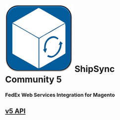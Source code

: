 ![shipsync-community.png](/media/illapps/shipsync-community.png "shipsync-community")
ShipSync Community 5
====================
### FedEx Web Services Integration for Magento

<a href="http://five23.github.io/shipsync-community/package-IllApps.Shipsync.html" target="_blank">v5 API</a>
-------
